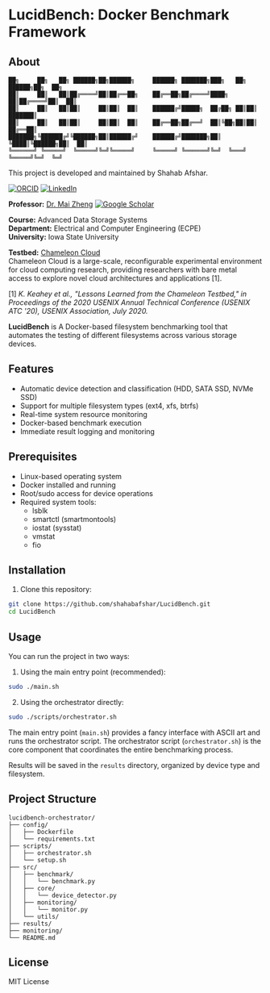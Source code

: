 # LucidBench: Docker Benchmark Framework

## About

```
██╗     ██╗   ██╗ ██████╗██╗██████╗     ██████╗ ███████╗███╗   ██╗ ██████╗██╗  ██╗
██║     ██║   ██║██╔════╝██║██╔══██╗    ██╔══██╗██╔════╝████╗  ██║██╔════╝██║  ██║
██║     ██║   ██║██║     ██║██║  ██║    ██████╔╝█████╗  ██╔██╗ ██║██║     ███████║
██║     ██║   ██║██║     ██║██║  ██║    ██╔══██╗██╔══╝  ██║╚██╗██║██║     ██╔══██║
███████╗╚██████╔╝╚██████╗██║██████╔╝    ██████╔╝███████╗██║ ╚████║╚██████╗██║  ██║
╚══════╝ ╚═════╝  ╚═════╝╚═╝╚═════╝     ╚═════╝ ╚══════╝╚═╝  ╚═══╝ ╚═════╝╚═╝  ╚═╝
```

This project is developed and maintained by Shahab Afshar.

[![ORCID](https://img.shields.io/badge/ORCID-0009--0000--3682--0471-A6CE39?style=flat-square&logo=ORCID&logoColor=white)](https://orcid.org/0009-0000-3682-0471)
[![LinkedIn](https://img.shields.io/badge/LinkedIn-Shahab_Afshar-0077B5?style=flat-square&logo=linkedin&logoColor=white)](https://www.linkedin.com/in/shahabafshar)

**Professor:** [Dr. Mai Zheng](https://scholar.google.com/citations?user=mFcB0JMAAAAJ&hl=en) [![Google Scholar](https://img.shields.io/badge/Google_Scholar-4285F4?style=flat-square&logo=google-scholar&logoColor=white)](https://scholar.google.com/citations?user=mFcB0JMAAAAJ&hl=en)

**Course:** Advanced Data Storage Systems  
**Department:** Electrical and Computer Engineering (ECPE)  
**University:** Iowa State University  

**Testbed:** [Chameleon Cloud](https://www.chameleoncloud.org/)  
Chameleon Cloud is a large-scale, reconfigurable experimental environment for cloud computing research, providing researchers with bare metal access to explore novel cloud architectures and applications [1].

[1] *K. Keahey et al., "Lessons Learned from the Chameleon Testbed," in Proceedings of the 2020 USENIX Annual Technical Conference (USENIX ATC '20), USENIX Association, July 2020.*

**LucidBench** is A Docker-based filesystem benchmarking tool that automates the testing of different filesystems across various storage devices.

## Features

- Automatic device detection and classification (HDD, SATA SSD, NVMe SSD)
- Support for multiple filesystem types (ext4, xfs, btrfs)
- Real-time system resource monitoring
- Docker-based benchmark execution
- Immediate result logging and monitoring

## Prerequisites

- Linux-based operating system
- Docker installed and running
- Root/sudo access for device operations
- Required system tools:
  - lsblk
  - smartctl (smartmontools)
  - iostat (sysstat)
  - vmstat
  - fio

## Installation

1. Clone this repository:
```bash
git clone https://github.com/shahabafshar/LucidBench.git
cd LucidBench
```

## Usage

You can run the project in two ways:

1. Using the main entry point (recommended):
```bash
sudo ./main.sh
```

2. Using the orchestrator directly:
```bash
sudo ./scripts/orchestrator.sh
```

The main entry point (`main.sh`) provides a fancy interface with ASCII art and runs the orchestrator script. The orchestrator script (`orchestrator.sh`) is the core component that coordinates the entire benchmarking process.

Results will be saved in the `results` directory, organized by device type and filesystem.

## Project Structure

```
lucidbench-orchestrator/
├── config/
│   ├── Dockerfile
│   └── requirements.txt
├── scripts/
│   ├── orchestrator.sh
│   └── setup.sh
├── src/
│   ├── benchmark/
│   │   └── benchmark.py
│   ├── core/
│   │   └── device_detector.py
│   ├── monitoring/
│   │   └── monitor.py
│   └── utils/
├── results/
├── monitoring/
└── README.md
```

## License

MIT License 